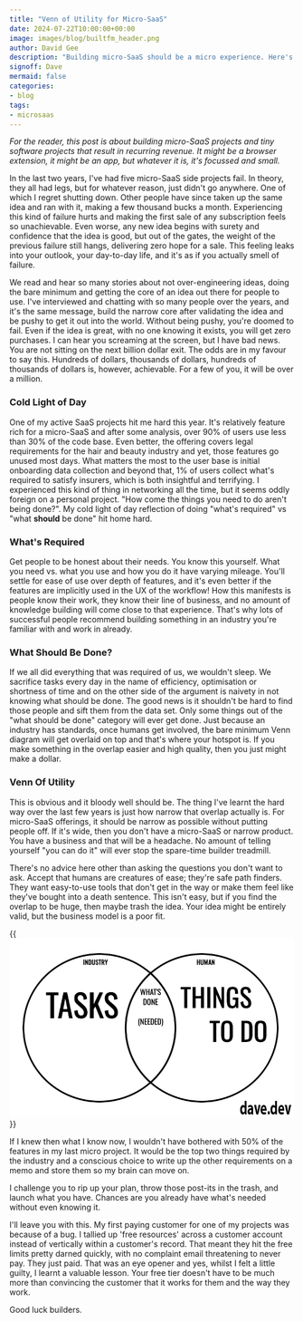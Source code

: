 ```yaml
---
title: "Venn of Utility for Micro-SaaS"
date: 2024-07-22T10:00:00+00:00
image: images/blog/builtfm_header.png
author: David Gee
description: "Building micro-SaaS should be a micro experience. Here's one of my lessons learnt."
signoff: Dave
mermaid: false
categories: 
- blog
tags:
- microsaas
---
```


_For the reader, this post is about building micro-SaaS projects and tiny software projects that result in recurring revenue. It might be a browser extension, it might be an app, but whatever it is, it's focussed and small._

In the last two years, I've had five micro-SaaS side projects fail. In theory, they all had legs, but for whatever reason, just didn't go anywhere. One of which I regret shutting down. Other people have since taken up the same idea and ran with it, making a few thousand bucks a month. Experiencing this kind of failure hurts and making the first sale of any subscription feels so unachievable. Even worse, any new idea begins with surety and confidence that the idea is good, but out of the gates, the weight of the previous failure still hangs, delivering zero hope for a sale. This feeling leaks into your outlook, your day-to-day life, and it's as if you actually smell of failure. 

We read and hear so many stories about not over-engineering ideas, doing the bare minimum and getting the core of an idea out there for people to use. I've interviewed and chatting with so many people over the years, and it's the same message, build the narrow core after validating the idea and be pushy to get it out into the world. Without being pushy, you're doomed to fail. Even if the idea is great, with no one knowing it exists, you will get zero purchases. I can hear you screaming at the screen, but I have bad news. You are not sitting on the next billion dollar exit. The odds are in my favour to say this. Hundreds of dollars, thousands of dollars, hundreds of thousands of dollars is, however, achievable. For a few of you, it will be over a million.

### Cold Light of Day
One of my active SaaS projects hit me hard this year. It's relatively feature rich for a micro-SaaS and after some analysis, over 90% of users use less than 30% of the code base. Even better, the offering covers legal requirements for the hair and beauty industry and yet, those features go unused most days. What matters the most to the user base is initial onboarding data collection and beyond that, 1% of users collect what's required to satisfy insurers, which is both insightful and terrifying. I experienced this kind of thing in networking all the time, but it seems oddly foreign on a personal project. "How come the things you need to do aren't being done?". My cold light of day reflection of doing "what's required" vs "what **should** be done" hit home hard.

### What's Required
Get people to be honest about their needs. You know this yourself. What you need vs. what you use and how you do it have varying mileage. You'll settle for ease of use over depth of features, and it's even better if the features are implicitly used in the UX of the workflow! How this manifests is people know their work, they know their line of business, and no amount of knowledge building will come close to that experience. That's why lots of successful people recommend building something in an industry you're familiar with and work in already.

### What Should Be Done?
If we all did everything that was required of us, we wouldn't sleep. We sacrifice tasks every day in the name of efficiency, optimisation or shortness of time and on the other side of the argument is naivety in not knowing what should be done. The good news is it shouldn't be hard to find those people and sift them from the data set. Only some things out of the "what should be done" category will ever get done. Just because an industry has standards, once humans get involved, the bare minimum Venn diagram will get overlaid on top and that's where your hotspot is. If you make something in the overlap easier and high quality, then you just might make a dollar.

### Venn Of Utility
This is obvious and it bloody well should be. The thing I've learnt the hard way over the last few years is just how narrow that overlap actually is. For micro-SaaS offerings, it should be narrow as possible without putting people off. If it's wide, then you don't have a micro-SaaS or narrow product. You have a business and that will be a headache. No amount of telling yourself "you can do it" will ever stop the spare-time builder treadmill.

There's no advice here other than asking the questions you don't want to ask. Accept that humans are creatures of ease; they're safe path finders. They want easy-to-use tools that don't get in the way or make them feel like they've bought into a death sentence. This isn't easy, but if you find the overlap to be huge, then maybe trash the idea. Your idea might be entirely valid, but the business model is a poor fit.

{{<img href="" src="venn_of_utility.png" alt="venn_of_utility.png">}}<br/>

If I knew then what I know now, I wouldn't have bothered with 50% of the features in my last micro project. It would be the top two things required by the industry and a conscious choice to write up the other requirements on a memo and store them so my brain can move on.

I challenge you to rip up your plan, throw those post-its in the trash, and launch what you have. Chances are you already have what's needed without even knowing it.

I'll leave you with this. My first paying customer for one of my projects was because of a bug. I tallied up 'free resources' across a customer account instead of vertically within a customer's record. That meant they hit the free limits pretty darned quickly, with no complaint email threatening to never pay. They just paid. That was an eye opener and yes, whilst I felt a little guilty, I learnt a valuable lesson. Your free tier doesn't have to be much more than convincing the customer that it works for them and the way they work. 

Good luck builders.

